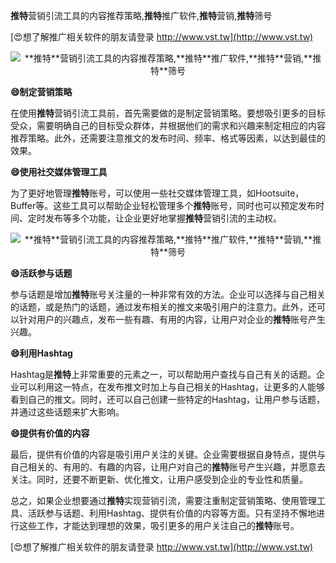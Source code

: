 **推特**营销引流工具的内容推荐策略,**推特**推广软件,**推特**营销,**推特**筛号

[😍想了解推广相关软件的朋友请登录 http://www.vst.tw](http://www.vst.tw)

 <center><img src="https://vst.tw/MP4/tuiguang/png/0.png" alt="**推特**营销引流工具的内容推荐策略,**推特**推广软件,**推特**营销,**推特**筛号"></center>

**😄制定营销策略**

在使用**推特**营销引流工具前，首先需要做的是制定营销策略。要想吸引更多的目标受众，需要明确自己的目标受众群体，并根据他们的需求和兴趣来制定相应的内容推荐策略。此外，还需要注意推文的发布时间、频率、格式等因素，以达到最佳的效果。

**😄使用社交媒体管理工具**

为了更好地管理**推特**账号，可以使用一些社交媒体管理工具，如Hootsuite，Buffer等。这些工具可以帮助企业轻松管理多个**推特**账号，同时也可以预定发布时间、定时发布等多个功能，让企业更好地掌握**推特**营销引流的主动权。

 <center><img src="https://vst.tw/MP4/tuiguang/png/6.png" alt="**推特**营销引流工具的内容推荐策略,**推特**推广软件,**推特**营销,**推特**筛号"></center>

**😄活跃参与话题**

参与话题是增加**推特**账号关注量的一种非常有效的方法。企业可以选择与自己相关的话题，或是热门的话题，通过发布相关的推文来吸引用户的注意力。此外，还可以针对用户的兴趣点，发布一些有趣、有用的内容，让用户对企业的**推特**账号产生兴趣。

**😄利用Hashtag**

Hashtag是**推特**上非常重要的元素之一，可以帮助用户查找与自己有关的话题。企业可以利用这一特点，在发布推文时加上与自己相关的Hashtag，让更多的人能够看到自己的推文。同时，还可以自己创建一些特定的Hashtag，让用户参与话题，并通过这些话题来扩大影响。

**😄提供有价值的内容**

最后，提供有价值的内容是吸引用户关注的关键。企业需要根据自身特点，提供与自己相关的、有用的、有趣的内容，让用户对自己的**推特**账号产生兴趣，并愿意去关注。同时，还要不断更新、优化推文，让用户感受到企业的专业性和质量。

总之，如果企业想要通过**推特**实现营销引流，需要注重制定营销策略、使用管理工具、活跃参与话题、利用Hashtag、提供有价值的内容等方面。只有坚持不懈地进行这些工作，才能达到理想的效果，吸引更多的用户关注自己的**推特**账号。

[😍想了解推广相关软件的朋友请登录 http://www.vst.tw](http://www.vst.tw)



